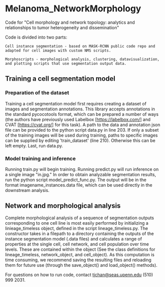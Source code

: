 # Melanoma_NetworkMorphology
Code for "Cell morphology and network topology: analytics and relationships to tumor heterogeneity and dissemination"

Code is divided into two parts: 

	Cell instance segmentation - based on MASK-RCNN public code repo and adapted for cell images with custom NMS scripts.

	Morphoscripts - morphological analysis, clustering, datavisualization, and plotting scripts that use segmentation output data.

## Training a cell segmentation model

### Preparation of the dataset
Training a cell segmentation model first requires creating a dataset of images and segmentation annotations. This library accepts annotations in the standard pycocotools format, which can be prepared a number of ways (the authors have previously used Labelbox [https://labelbox.com/] and CVAT [https://cvat.org/] for this task). A path to the data and annotation json file can be provided to the python script data.py in line 203. If only a subset of the training images will be used during training, paths to specific images can be supplied by editing 'train_dataset' (line 210). Otherwise this can be left empty. Last, run data.py.

### Model training and inference
Running train.py will begin training. Running predict.py will run inference on a single image "in.jpg." In order to obtain analyzable segmentation results, run the python script model_predict_func.py. The output will be in the format imagename_instances.data file, which can be used directly in the downstream analysis.
    
    
## Network and morphological analysis
Complete morphological analysis of a sequence of segmentation outputs corresponding to one cell line is most easily performed by initializing a linieage_timeless object, defined in the script lineage_timeless.py. The constructor takes in a filepath to a directory containing the outputs of the instance segmentation model (.data files) and calculates a range of properties at the single cell, cell network, and cell population over time levels. These are contained within the object (See the class definitions for lineage_timeless, network_object, and cell_object). As this computation is time consuming, we recommend saving the resulting files and reloading them for future use (through the save_object() and load_object() methods).


For questions on how to run code, contact tjchan@seas.upenn.edu (510) 999 2031.
